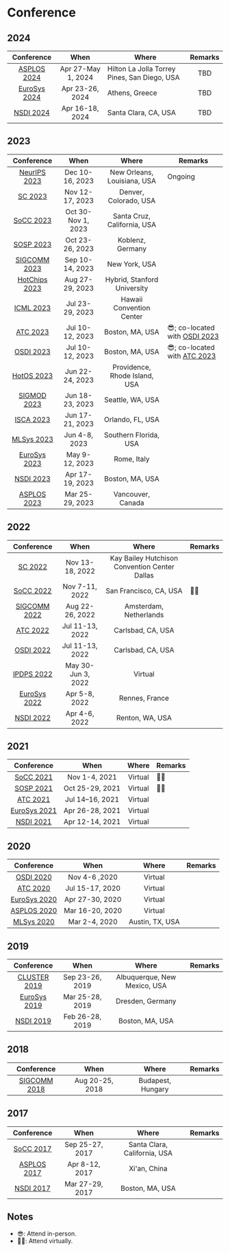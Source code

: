 # Conference

## 2024

|           Conference          |        When        | Where                                        | Remarks |
| :---------------------------: | :----------------: | -------------------------------------------- | :-----: |
|  [ASPLOS 2024](asplos-2024/)  | Apr 27-May 1, 2024 | Hilton La Jolla Torrey Pines, San Diego, USA |   TBD   |
| [EuroSys 2024](eurosys-2024/) |   Apr 23-26, 2024  | Athens, Greece                               |   TBD   |
|   [NSDI 2024](nsdi-2024.md)   |   Apr 16-18, 2024  | Santa Clara, CA, USA                         |   TBD   |

## 2023

<table data-full-width="false"><thead><tr><th align="center">Conference</th><th align="center">When</th><th align="center">Where</th><th>Remarks</th></tr></thead><tbody><tr><td align="center"><a href="neurips-2023.md">NeurIPS 2023</a></td><td align="center">Dec 10-16, 2023</td><td align="center">New Orleans, Louisiana, USA</td><td>Ongoing</td></tr><tr><td align="center"><a href="sc-2023/">SC 2023</a></td><td align="center">Nov 12-17, 2023</td><td align="center">Denver, Colorado, USA</td><td></td></tr><tr><td align="center"><a href="socc-2023.md">SoCC 2023</a></td><td align="center">Oct 30-Nov 1, 2023</td><td align="center">Santa Cruz, California, USA</td><td></td></tr><tr><td align="center"><a href="sosp-2023/">SOSP 2023</a></td><td align="center">Oct 23-26, 2023</td><td align="center">Koblenz, Germany</td><td></td></tr><tr><td align="center"><a href="sigcomm-2023.md">SIGCOMM 2023</a></td><td align="center">Sep 10-14, 2023</td><td align="center">New York, USA</td><td></td></tr><tr><td align="center"><a href="hotchips-2023.md">HotChips 2023</a></td><td align="center">Aug 27-29, 2023</td><td align="center">Hybrid, Stanford University</td><td></td></tr><tr><td align="center"><a href="icml-2023.md">ICML 2023</a></td><td align="center">Jul 23-29, 2023</td><td align="center">Hawaii Convention Center</td><td></td></tr><tr><td align="center"><a href="atc-2023/">ATC 2023</a></td><td align="center">Jul 10-12, 2023</td><td align="center">Boston, MA, USA</td><td>😎; co-located with <a href="osdi-2023.md">OSDI 2023</a></td></tr><tr><td align="center"><a href="osdi-2023.md">OSDI 2023</a></td><td align="center">Jul 10-12, 2023</td><td align="center">Boston, MA, USA</td><td>😎; co-located with <a href="atc-2023/">ATC 2023</a></td></tr><tr><td align="center"><a href="hotos-2023.md">HotOS 2023</a></td><td align="center">Jun 22-24, 2023</td><td align="center">Providence, Rhode Island, USA</td><td></td></tr><tr><td align="center"><a href="sigmod-2023.md">SIGMOD 2023</a></td><td align="center">Jun 18-23, 2023</td><td align="center">Seattle, WA, USA</td><td></td></tr><tr><td align="center"><a href="isca-2023.md">ISCA 2023</a></td><td align="center">Jun 17-21, 2023</td><td align="center">Orlando, FL, USA</td><td></td></tr><tr><td align="center"><a href="mlsys-2023.md">MLSys 2023</a></td><td align="center">Jun 4-8, 2023</td><td align="center">Southern Florida, USA</td><td></td></tr><tr><td align="center"><a href="eurosys-2023.md">EuroSys 2023</a></td><td align="center">May 9-12, 2023</td><td align="center">Rome, Italy</td><td></td></tr><tr><td align="center"><a href="nsdi-2023/">NSDI 2023</a></td><td align="center">Apr 17-19, 2023</td><td align="center">Boston, MA, USA</td><td></td></tr><tr><td align="center"><a href="asplos-2023/">ASPLOS 2023</a></td><td align="center">Mar 25-29, 2023</td><td align="center">Vancouver, Canada</td><td></td></tr></tbody></table>

## 2022

|           Conference          |        When        |                     Where                     | Remarks |
| :---------------------------: | :----------------: | :-------------------------------------------: | ------- |
|     [SC 2022](sc-2022.md)     |   Nov 13-18, 2022  | Kay Bailey Hutchison Convention Center Dallas |         |
|    [SoCC 2022](socc-2022/)    |   Nov 7-11, 2022   |             San Francisco, CA, USA            | 👨‍💻   |
| [SIGCOMM 2022](sigcomm-2022/) |   Aug 22-26, 2022  |             Amsterdam, Netherlands            |         |
|     [ATC 2022](atc-2022/)     |   Jul 11-13, 2022  |               Carlsbad, CA, USA               |         |
|    [OSDI 2022](osdi-2022/)    |   Jul 11-13, 2022  |               Carlsbad, CA, USA               |         |
|   [IPDPS 2022](ipdps-2022/)   | May 30-Jun 3, 2022 |                    Virtual                    |         |
| [EuroSys 2022](eurosys-2022/) |    Apr 5-8, 2022   |                 Rennes, France                |         |
|   [NSDI 2022](nsdi-2022.md)   |    Apr 4-6, 2022   |                Renton, WA, USA                |         |

## 2021

|           Conference          |       When      |  Where  | Remarks |
| :---------------------------: | :-------------: | :-----: | ------- |
|   [SoCC 2021](socc-2021.md)   |  Nov 1-4, 2021  | Virtual | 👨‍💻   |
|    [SOSP 2021](sosp-2021/)    | Oct 25-29, 2021 | Virtual | 👨‍💻   |
|     [ATC 2021](atc-2021/)     | Jul 14–16, 2021 | Virtual |         |
| [EuroSys 2021](eurosys-2021/) | Apr 26-28, 2021 | Virtual |         |
|   [NSDI 2021](nsdi-2021.md)   | Apr 12-14, 2021 | Virtual |         |

## 2020

<table><thead><tr><th align="center">Conference</th><th align="center">When</th><th align="center">Where</th><th data-hidden>Remarks</th></tr></thead><tbody><tr><td align="center"><a href="osdi-2020/">OSDI 2020</a></td><td align="center">Nov 4-6 ,2020</td><td align="center">Virtual</td><td></td></tr><tr><td align="center"><a href="atc-2020/">ATC 2020</a></td><td align="center">Jul 15-17, 2020</td><td align="center">Virtual</td><td></td></tr><tr><td align="center"><a href="eurosys-2020.md">EuroSys 2020</a></td><td align="center">Apr 27-30, 2020</td><td align="center">Virtual</td><td></td></tr><tr><td align="center"><a href="asplos-2020.md">ASPLOS 2020</a></td><td align="center">Mar 16-20, 2020</td><td align="center">Virtual</td><td></td></tr><tr><td align="center"><a href="mlsys-2020.md">MLSys 2020</a></td><td align="center">Mar 2-4, 2020</td><td align="center">Austin, TX, USA</td><td></td></tr></tbody></table>

## 2019

<table><thead><tr><th align="center">Conference</th><th align="center">When</th><th align="center">Where</th><th data-hidden>Remarks</th></tr></thead><tbody><tr><td align="center"><a href="cluster-2019.md">CLUSTER 2019</a></td><td align="center">Sep 23-26, 2019</td><td align="center">Albuquerque, New Mexico, USA</td><td></td></tr><tr><td align="center"><a href="eurosys-2019.md">EuroSys 2019</a></td><td align="center">Mar 25-28, 2019</td><td align="center">Dresden, Germany</td><td></td></tr><tr><td align="center"><a href="nsdi-2019.md">NSDI 2019</a></td><td align="center">Feb 26-28, 2019</td><td align="center">Boston, MA, USA</td><td></td></tr></tbody></table>

## 2018

<table><thead><tr><th align="center">Conference</th><th align="center">When</th><th align="center">Where</th><th data-hidden>Remarks</th></tr></thead><tbody><tr><td align="center"><a href="sigcomm-2018/">SIGCOMM 2018</a></td><td align="center">Aug 20-25, 2018</td><td align="center">Budapest, Hungary</td><td></td></tr></tbody></table>

## 2017

<table><thead><tr><th align="center">Conference</th><th align="center">When</th><th align="center">Where</th><th data-hidden>Remarks</th></tr></thead><tbody><tr><td align="center"><a href="socc-2017/">SoCC 2017</a></td><td align="center">Sep 25-27, 2017</td><td align="center">Santa Clara, California, USA</td><td></td></tr><tr><td align="center"><a href="asplos-2017/">ASPLOS 2017</a></td><td align="center">Apr 8-12, 2017</td><td align="center">Xi'an, China</td><td></td></tr><tr><td align="center"><a href="nsdi-2017/">NSDI 2017</a></td><td align="center">Mar 27-29, 2017</td><td align="center">Boston, MA, USA</td><td></td></tr></tbody></table>

## Notes

* 😎: Attend in-person.
* 👨‍💻: Attend virtually.

